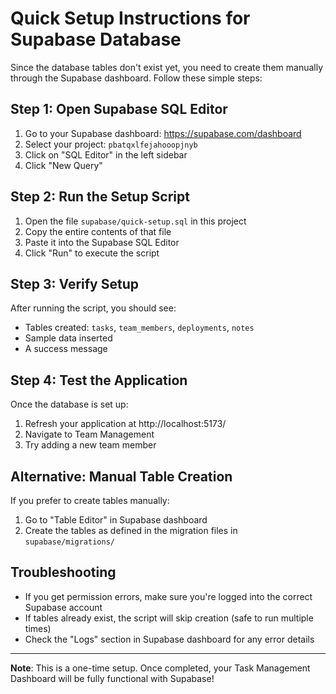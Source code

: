 # Quick Setup Instructions for Supabase Database

Since the database tables don't exist yet, you need to create them manually through the Supabase dashboard. Follow these simple steps:

## Step 1: Open Supabase SQL Editor
1. Go to your Supabase dashboard: https://supabase.com/dashboard
2. Select your project: `pbatqxlfejahooopjnyb`
3. Click on "SQL Editor" in the left sidebar
4. Click "New Query"

## Step 2: Run the Setup Script
1. Open the file `supabase/quick-setup.sql` in this project
2. Copy the entire contents of that file
3. Paste it into the Supabase SQL Editor
4. Click "Run" to execute the script

## Step 3: Verify Setup
After running the script, you should see:
- Tables created: `tasks`, `team_members`, `deployments`, `notes`
- Sample data inserted
- A success message

## Step 4: Test the Application
Once the database is set up:
1. Refresh your application at http://localhost:5173/
2. Navigate to Team Management
3. Try adding a new team member

## Alternative: Manual Table Creation
If you prefer to create tables manually:
1. Go to "Table Editor" in Supabase dashboard
2. Create the tables as defined in the migration files in `supabase/migrations/`

## Troubleshooting
- If you get permission errors, make sure you're logged into the correct Supabase account
- If tables already exist, the script will skip creation (safe to run multiple times)
- Check the "Logs" section in Supabase dashboard for any error details

---

**Note**: This is a one-time setup. Once completed, your Task Management Dashboard will be fully functional with Supabase!